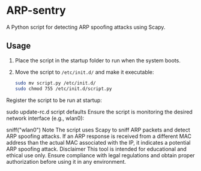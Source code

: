 # ARP-sentry

A Python script for detecting ARP spoofing attacks using Scapy.

## Usage

1. Place the script in the startup folder to run when the system boots.

2. Move the script to `/etc/init.d/` and make it executable:
   ```bash
   sudo mv script.py /etc/init.d/
   sudo chmod 755 /etc/init.d/script.py
Register the script to be run at startup:

sudo update-rc.d script defaults
Ensure the script is monitoring the desired network interface (e.g., wlan0):

sniff("wlan0")
Note
The script uses Scapy to sniff ARP packets and detect ARP spoofing attacks.
If an ARP response is received from a different MAC address than the actual MAC associated with the IP, it indicates a potential ARP spoofing attack.
Disclaimer
This tool is intended for educational and ethical use only. Ensure compliance with legal regulations and obtain proper authorization before using it in any environment.
